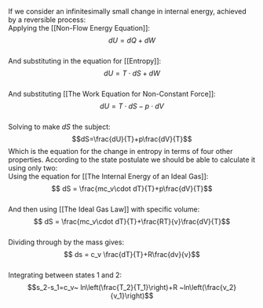 If we consider an infinitesimally small change in internal energy, achieved by a reversible process:
\
Applying the [[Non-Flow Energy Equation]]:
\
$$ dU=dQ + dW$$
\
And substituting in the equation for [[Entropy]]:
\
$$dU=T\cdot dS + dW$$
\
And substituting [[The Work Equation for Non-Constant Force]]:
\
$$dU=T\cdot dS -p\cdot dV$$
\
Solving to make $dS$ the subject:
\
$$dS=\frac{dU}{T}+p\frac{dV}{T}$$
Which is the equation for the change in entropy in terms of four other properties. According to the state postulate we should be able to calculate it using only two:
\
Using the equation for [[The Internal Energy of an Ideal Gas]]:
\
$$ dS = \frac{mc_v\cdot dT}{T}+p\frac{dV}{T}$$
\
And then using [[The Ideal Gas Law]] with specific volume:
\
$$ dS = \frac{mc_v\cdot dT}{T}+\frac{RT}{v}\frac{dV}{T}$$
\
Dividing through by the mass gives:
\
$$ ds = c_v \frac{dT}{T}+R\frac{dv}{v}$$
\
Integrating between states 1 and 2:
\
$$s_2-s_1=c_v~ ln\left(\frac{T_2}{T_1}\right)+R ~ln\left(\frac{v_2}{v_1}\right)$$
